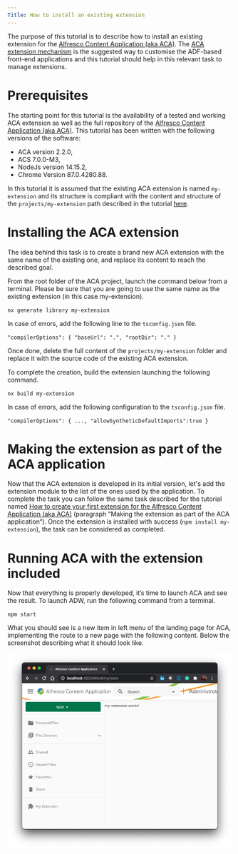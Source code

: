 ```yaml
---
Title: How to install an existing extension
---
```


The purpose of this tutorial is to describe how to install an existing extension for the [Alfresco Content Application (aka ACA)](https://github.com/Alfresco/alfresco-content-app "https://github.com/Alfresco/alfresco-content-app"). The [ACA extension mechanism](https://alfresco-content-app.netlify.app/#/extending/ "https://alfresco-content-app.netlify.app/#/extending/") is the suggested way to customise the ADF-based front-end applications and this tutorial should help in this relevant task to manage extensions.

# Prerequisites

The starting point for this tutorial is the availability of a tested and working ACA extension as well as the full repository of the [Alfresco Content Application (aka ACA)](https://github.com/Alfresco/alfresco-content-app "https://github.com/Alfresco/alfresco-content-app"). This tutorial has been written with the following versions of the software:
-   ACA version 2.2.0,
-   ACS 7.0.0-M3,
-   NodeJs version 14.15.2,
-   Chrome Version 87.0.4280.88.

In this tutorial it is assumed that the existing ACA extension is named `my-extension` and its structure is compliant with the content and structure of the `projects/my-extension` path described in the tutorial [here](how-to-create-your-first-extension.md "how-to-create-your-first-extension.md").

# Installing the ACA extension

The idea behind this task is to create a brand new ACA extension with the same name of the existing one, and replace its content to reach the described goal.

From the root folder of the ACA project, launch the command below from a terminal. Please be sure that you are going to use the same name as the existing extension (in this case my-extension).

    nx generate library my-extension

In case of errors, add the following line to the `tsconfig.json` file.  

    "compilerOptions": { "baseUrl": ".", "rootDir": "." }

Once done, delete the full content of the `projects/my-extension` folder and replace it with the source code of the existing ACA extension.

To complete the creation, build the extension launching the following command.

    nx build my-extension

In case of errors, add the following configuration to the `tsconfig.json` file.  

    "compilerOptions": { ..., "allowSyntheticDefaultImports":true }

# Making the extension as part of the ACA application

Now that the ACA extension is developed in its initial version, let's add the extension module to the list of the ones used by the application. To complete the task you can follow the same task described for the tutorial named [How to create your first extension for the Alfresco Content Application (aka ACA)](how-to-create-your-first-extension.md) (paragraph “Making the extension as part of the ACA application“). Once the extension is installed with success (`npm install my-extension`), the task can be considered as completed.

# Running ACA with the extension included

Now that everything is properly developed, it’s time to launch ACA and see the result. To launch ADW, run the following command from a terminal.

    npm start

What you should see is a new item in left menu of the landing page for ACA, implementing the route to a new page with the following content. Below the screenshot describing what it should look like.

![extension](../images/extension-02.png)
